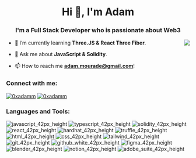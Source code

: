 <h1 align="center">Hi 👋, I'm Adam</h1>
<h3 align="center">I'm a Full Stack Developer who is passionate about Web3</h3>
<img align="right" src = "https://user-images.githubusercontent.com/94600225/191146081-c07e82f6-9972-43dd-9ad4-1d9a9eefb379.svg">



- 🌱 I’m currently learning **Three.JS & React Three Fiber**.

- 💬 Ask me about **JavaScript & Solidity**.

- 📫 How to reach me **adam.mourade@gmail.com**!

<h3 align="left">Connect with me:</h3>
<p align="left">
<a href="https://twitter.com/0xadamm" target="_blank"><img alt="0xadamm" src="https://user-images.githubusercontent.com/94600225/191154517-d4931f4f-36a7-4dd4-b747-29aa77ea8ee3.svg" /></a>
<a href="https://linkedin.com/in/0xadamm" target="_blank"><img alt="0xadamm" src="https://user-images.githubusercontent.com/94600225/191154514-e8bb5c37-3c9d-4d5e-83a5-9fbcddb12b5c.svg" /></a>
</p>



<h3 align="left">Languages and Tools:</h3>



![javascript_42px_height](https://user-images.githubusercontent.com/94600225/191156559-ed2ab22c-ffba-4e26-be96-815af45ed27a.svg)
![typescript_42px_height](https://user-images.githubusercontent.com/94600225/191156690-2a9e9884-fc34-4574-806c-3988008f07a3.svg)
![solidity_42px_height](https://user-images.githubusercontent.com/94600225/191156704-438d0d41-3608-44da-baa2-058f73747f18.svg)
![react_42px_height](https://user-images.githubusercontent.com/94600225/191156786-c4b07b01-a54e-4381-a950-8bfbfd55d335.svg)
![hardhat_42px_height](https://user-images.githubusercontent.com/94600225/191156814-d65c15ce-2374-49b3-9189-a8d29218dd2f.svg)
![truffle_42px_height](https://user-images.githubusercontent.com/94600225/191156831-3aed4fe5-b0df-4cdb-95e3-34ce38fcbc79.svg)
![html_42px_height](https://user-images.githubusercontent.com/94600225/191156883-403d41d2-006e-4742-9e76-8cab1a60e1cb.svg)
![css_42px_height](https://user-images.githubusercontent.com/94600225/191156894-22cd9f9f-a394-451b-9ead-b008f31fdd6f.svg)
![tailwind_42px_height](https://user-images.githubusercontent.com/94600225/191156903-3155ba6a-dc8d-46a0-a266-3b22c32f18e0.svg)
![git_42px_height](https://user-images.githubusercontent.com/94600225/191156911-93ed5ce3-e74c-4259-8f3d-61f2cb0ecc6d.svg)
![github_white_42px_height](https://user-images.githubusercontent.com/94600225/191157323-11e852a6-e58a-4891-a1c2-f221c8caa4ac.svg)
![figma_42px_height](https://user-images.githubusercontent.com/94600225/191157341-286f273f-4288-4441-b2ae-009e6e3043bf.svg)
![blender_42px_height](https://user-images.githubusercontent.com/94600225/191157708-62ed3b9d-084c-4d7e-8da5-c87635c49766.png)
![notion_42px_height](https://user-images.githubusercontent.com/94600225/191157379-66846ab0-d520-4a62-b0d1-84c2d1979fc7.svg)
![adobe_suite_42px_height](https://user-images.githubusercontent.com/94600225/191157406-7090f499-6182-421f-b574-1428cf2f3b8d.svg)







